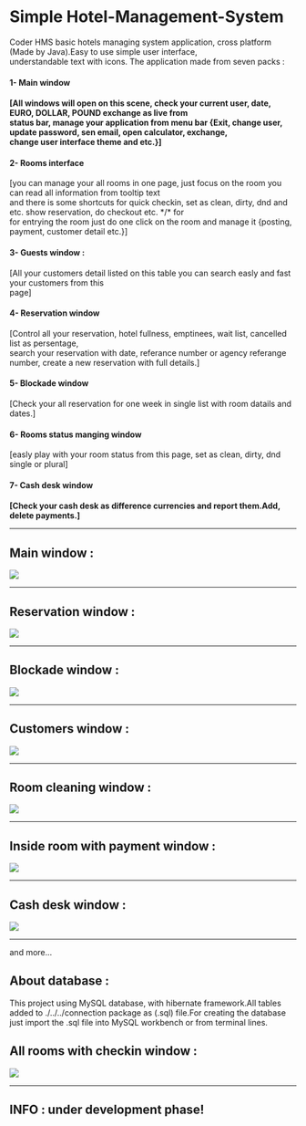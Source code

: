 # Simple Hotel-Management-System
Coder HMS basic hotels managing system application, cross platform (Made by Java).Easy to use simple user interface,<br>
understandable text with icons. The application made from seven packs : <br>
<h4>1- Main window <h4>[All windows will open on this scene, check your current user, date, EURO, DOLLAR, POUND exchange as live from <br> status bar, manage your application from menu bar {Exit, change user, update password, sen email, open calculator, exchange, <br>
change user interface theme and etc.}]
<h4>2- Rooms interface </h4>[you can manage your all rooms in one page, just focus on the room you can read all information from tooltip text <br> and there is some shortcuts for quick checkin, set as clean, dirty, dnd and etc. show reservation, do checkout etc. */* for<br>
for entrying the room just do one click on the room and manage it {posting, payment, customer  detail etc.}]

<h4>3- Guests window : </h4>[All your customers detail listed on this table you can search easly and fast your customers from this <br>
page]

<h4>4- Reservation window </h4>[Control all your reservation, hotel fullness, emptinees, wait list, cancelled list as persentage, <br>
search your reservation with date, referance number or agency referange number, create a new reservation with full details.]

<h4>5- Blockade window </h4>[Check your all reservation for one week in single list with room datails and dates.]

<h4>6- Rooms status manging window </h4>[easly play with your room status from this page, set as clean, dirty, dnd single or plural]

<h4>7- Cash desk window <h4>[Check your cash desk as difference currencies and report them.Add, delete payments.]
<hr>
<h2>Main window : </h2>

<img src="https://github.com/Coder-ACJHP/Hotel-Management-System/blob/master/src/Screenshots/Main_Window.png">
<hr>
<h2>Reservation window : </h2>

<img src="https://github.com/Coder-ACJHP/Hotel-Management-System/blob/master/src/Screenshots/Reservation_window.png">
<hr>
<h2>Blockade window : </h2>

<img src="https://github.com/Coder-ACJHP/Hotel-Management-System/blob/master/src/Screenshots/Blockade_window.png">
<hr>
<h2>Customers window : </h2>

<img src="https://github.com/Coder-ACJHP/Hotel-Management-System/blob/master/src/Screenshots/Customers_window.png">
<hr>
<h2>Room cleaning window : </h2>

<img src="https://github.com/Coder-ACJHP/Hotel-Management-System/blob/master/src/Screenshots/Room_cleaning_window.png">
<hr>
<h2>Inside room with payment window : </h2>

<img src="https://github.com/Coder-ACJHP/Hotel-Management-System/blob/master/src/Screenshots/Room_inside_payment.png">
<hr>
<h2>Cash desk window : </h2>

<img src="https://github.com/Coder-ACJHP/Hotel-Management-System/blob/master/src/Screenshots/Cash_desk.png">
<hr>
and more...
<h2>About database : </h2>
This project using MySQL database, with hibernate framework.All tables added to ./../../connection package as (.sql)
file.For creating the database just import the .sql file into MySQL workbench or from terminal lines.

<h2>All rooms with checkin window : </h2>

<img src="https://github.com/Coder-ACJHP/Hotel-Management-System/blob/master/src/Screenshots/Ekran%20Resmi%202017-07-31%2013.12.22.png">
<hr>
<h2>INFO : under development phase!</h2>
